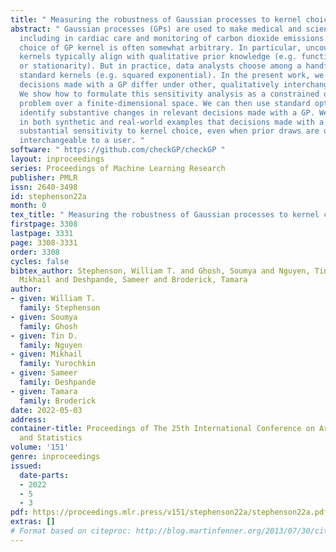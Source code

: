 ```yaml
---
title: " Measuring the robustness of Gaussian processes to kernel choice "
abstract: " Gaussian processes (GPs) are used to make medical and scientific decisions,
  including in cardiac care and monitoring of carbon dioxide emissions. Notably, the
  choice of GP kernel is often somewhat arbitrary. In particular, uncountably many
  kernels typically align with qualitative prior knowledge (e.g. function smoothness
  or stationarity). But in practice, data analysts choose among a handful of convenient
  standard kernels (e.g. squared exponential). In the present work, we ask: Would
  decisions made with a GP differ under other, qualitatively interchangeable kernels?
  We show how to formulate this sensitivity analysis as a constrained optimization
  problem over a finite-dimensional space. We can then use standard optimizers to
  identify substantive changes in relevant decisions made with a GP. We demonstrate
  in both synthetic and real-world examples that decisions made with a GP can exhibit
  substantial sensitivity to kernel choice, even when prior draws are qualitatively
  interchangeable to a user. "
software: " https://github.com/checkGP/checkGP "
layout: inproceedings
series: Proceedings of Machine Learning Research
publisher: PMLR
issn: 2640-3498
id: stephenson22a
month: 0
tex_title: " Measuring the robustness of Gaussian processes to kernel choice "
firstpage: 3308
lastpage: 3331
page: 3308-3331
order: 3308
cycles: false
bibtex_author: Stephenson, William T. and Ghosh, Soumya and Nguyen, Tin D. and Yurochkin,
  Mikhail and Deshpande, Sameer and Broderick, Tamara
author:
- given: William T.
  family: Stephenson
- given: Soumya
  family: Ghosh
- given: Tin D.
  family: Nguyen
- given: Mikhail
  family: Yurochkin
- given: Sameer
  family: Deshpande
- given: Tamara
  family: Broderick
date: 2022-05-03
address:
container-title: Proceedings of The 25th International Conference on Artificial Intelligence
  and Statistics
volume: '151'
genre: inproceedings
issued:
  date-parts:
  - 2022
  - 5
  - 3
pdf: https://proceedings.mlr.press/v151/stephenson22a/stephenson22a.pdf
extras: []
# Format based on citeproc: http://blog.martinfenner.org/2013/07/30/citeproc-yaml-for-bibliographies/
---
```

